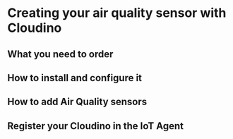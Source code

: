 # Creating your air quality sensor with Cloudino

## What you need to order

## How to install and configure it

## How to add Air Quality sensors

## Register your Cloudino in the IoT Agent
